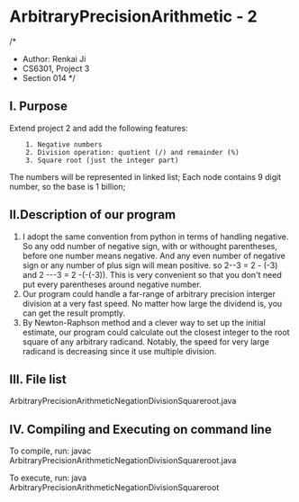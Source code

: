 ArbitraryPrecisionArithmetic - 2
================================
/* 
* Author: Renkai Ji
* CS6301, Project 3
* Section 014
*/



I. Purpose
----------

 
 Extend project 2 and add the following features:

        1. Negative numbers
        2. Division operation: quotient (/) and remainder (%)
        3. Square root (just the integer part)

 The numbers will be represented in linked list;
 Each node contains 9 digit number, so the base is 1 billion;

II.Description of our program
-----------------------------
   1. I adopt the same convention from python in terms of handling negative. So any odd number of negative sign, with or withought parentheses, before one number means negative. And any even number of  negative sign or any number of plus sign will mean positive. so 2--3 = 2 - (-3) and 2 ---3 = 2 -(-(-3)). This is very convenient so that you don't need put every parentheses around negative number.
   2. Our program could handle a far-range of arbitrary precision interger division at a very fast speed. No matter how large the dividend is, you can get the result promptly.
   3. By Newton-Raphson method and a clever way to set up the initial estimate, our program could calculate out the closest integer to the root square of any arbitrary radicand. Notably, the speed for very large radicand is decreasing since it use multiple division.

III. File list
--------------
ArbitraryPrecisionArithmeticNegationDivisionSquareroot.java



IV. Compiling and Executing on command line
---------------------------------------------

To compile, run:
javac ArbitraryPrecisionArithmeticNegationDivisionSquareroot.java

To execute, run:
java ArbitraryPrecisionArithmeticNegationDivisionSquareroot
